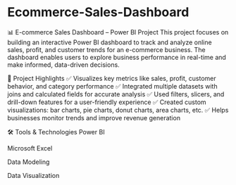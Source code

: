 # Ecommerce-Sales-Dashboard
📊 E-commerce Sales Dashboard – Power BI Project
This project focuses on building an interactive Power BI dashboard to track and analyze online sales, profit, and customer trends for an e-commerce business. The dashboard enables users to explore business performance in real-time and make informed, data-driven decisions.

🚀 Project Highlights
✅ Visualizes key metrics like sales, profit, customer behavior, and category performance
✅ Integrated multiple datasets with joins and calculated fields for accurate analysis
✅ Used filters, slicers, and drill-down features for a user-friendly experience
✅ Created custom visualizations: bar charts, pie charts, donut charts, area charts, etc.
✅ Helps businesses monitor trends and improve revenue generation

🛠 Tools & Technologies
Power BI

Microsoft Excel

Data Modeling

Data Visualization
